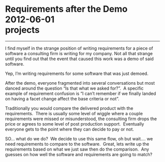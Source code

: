 # Requirements after the Demo<br>2012-06-01<br>projects<br>
---
  
I find myself in the strange position of writing requirements for a piece of software a consulting firm is writing for my company. Not all that strange until you find out that the event that caused this work was a demo of said software.  
  
Yep, I’m writing requirements for some software that was just demoed.  
  


After the demo, everyone fragmented into several conversations but most danced around the question “Is that what we asked for?”.  A specific example of requirement confusion is “I can’t remember if we finally landed on having a facet change affect the base criteria or not”.  
  
Traditionally you would compare the delivered product with the requirements.  There is usually some level of wiggle where a couple requirements were missed or misunderstood, the consulting firm drops the price or agrees to some level of post production support.  Eventually everyone gets to the point where they can decide to pay or not.  
  
SO... what do we do?  We decide to use this same flow, oh but wait.... we need requirements to compare to the software.  Great, lets write up the requirements based on what we just saw then do the comparison.  Any guesses on how well the software and requirements are going to match?
